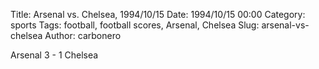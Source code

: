 Title: Arsenal vs. Chelsea, 1994/10/15
Date: 1994/10/15 00:00
Category: sports
Tags: football, football scores, Arsenal, Chelsea
Slug: arsenal-vs-chelsea
Author: carbonero


Arsenal 3 - 1 Chelsea

